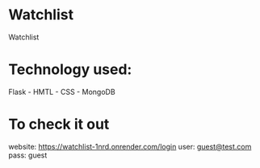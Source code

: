 # Watchlist
Watchlist

# Technology used:
Flask - HMTL - CSS - MongoDB

# To check it out 
website: https://watchlist-1nrd.onrender.com/login
user: guest@test.com
pass: guest
